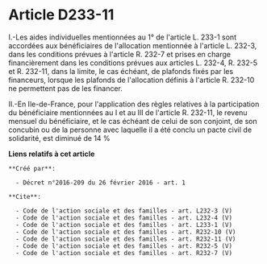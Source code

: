 # Article D233-11

I.-Les aides individuelles mentionnées au 1° de l'article L. 233-1 sont accordées aux bénéficiaires de l'allocation
mentionnée à l'article L. 232-3, dans les conditions prévues à l'article R. 232-7 et prises en charge financièrement dans les
conditions prévues aux articles L. 232-4, R. 232-5 et R. 232-11, dans la limite, le cas échéant, de plafonds fixés par les
financeurs, lorsque les plafonds de l'allocation définis à l'article R. 232-10 ne permettent pas de les financer. 

II.-En Ile-de-France, pour l'application des règles relatives à la participation du bénéficiaire mentionnées au I et au III
de l'article R. 232-11, le revenu mensuel du bénéficiaire, et le cas échéant de celui de son conjoint, de son concubin ou de
la personne avec laquelle il a été conclu un pacte civil de solidarité, est diminué de 14 %

**Liens relatifs à cet article**

	**Créé par**:

	  - Décret n°2016-209 du 26 février 2016 - art. 1

	**Cite**:

	  - Code de l'action sociale et des familles - art. L232-3 (V)
	  - Code de l'action sociale et des familles - art. L232-4 (V)
	  - Code de l'action sociale et des familles - art. L233-1 (V)
	  - Code de l'action sociale et des familles - art. R232-10 (V)
	  - Code de l'action sociale et des familles - art. R232-11 (V)
	  - Code de l'action sociale et des familles - art. R232-5 (V)
	  - Code de l'action sociale et des familles - art. R232-7 (V)

